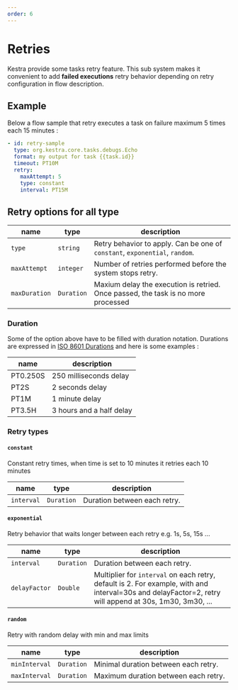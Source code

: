 ```yaml
---
order: 6
---
```

# Retries

Kestra provide some tasks retry feature. This sub system makes it convenient to add **failed executions** retry behavior depending on retry configuration in flow description.


## Example

Below a flow sample that retry executes a task on failure maximum 5 times each 15 minutes :

```yaml
- id: retry-sample
  type: org.kestra.core.tasks.debugs.Echo
  format: my output for task {{task.id}}
  timeout: PT10M
  retry:
    maxAttempt: 5
    type: constant
    interval: PT15M
```
## Retry options for all type

| name | type | description |
| ---------- | ----------- | ----------- |
|`type`|`string`|Retry behavior to apply. Can be one of `constant`, `exponential`, `random`.|
|`maxAttempt`|`integer`|Number of retries performed before the system stops retry.|
|`maxDuration`|`Duration`|Maxium delay the execution is retried. Once passed, the task is no more processed|


### Duration

Some of the option above have to be filled with duration notation. 
Durations are expressed in [ISO 8601 Durations](https://en.wikipedia.org/wiki/ISO_8601#Durations) 
and here is some examples :

| name | description |
| ---------- | ----------- |
|PT0.250S|250 milliseconds delay|
|PT2S|2 seconds delay|
|PT1M|1 minute delay|
|PT3.5H|3 hours and a half delay|


### Retry types


#### `constant`
Constant retry times, when time is set to 10 minutes it retries each 10 minutes

| name | type | description |
| ---------- | ----------- | ----------- |
|`interval`|`Duration`|Duration between each retry.|

#### `exponential`
Retry behavior that waits longer between each retry e.g. 1s, 5s, 15s ...

| name | type | description |
| ---------- | ----------- | ----------- |
|`interval`|`Duration`|Duration between each retry.|
|`delayFactor`|`Double`|Multiplier for `interval` on each retry, default is 2. For example, with and interval=30s and delayFactor=2, retry will append at 30s, 1m30, 3m30, ... |

#### `random`
Retry with random delay with min and max limits

| name | type | description |
| ---------- | ----------- | ----------- |
|`minInterval`|`Duration`|Minimal duration between each retry.|
|`maxInterval`|`Duration`|Maximum duration between each retry.|
